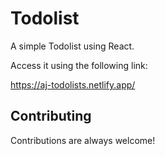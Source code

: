 
# Todolist

A simple Todolist using React. 

Access it using the following link:

https://aj-todolists.netlify.app/




## Contributing

Contributions are always welcome!




